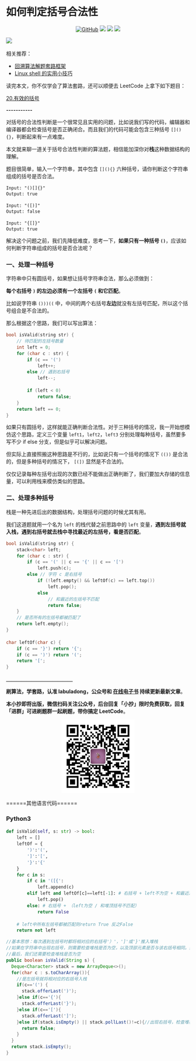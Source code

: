 # 如何判定括号合法性


<p align='center'>
<a href="https://github.com/labuladong/fucking-algorithm" target="view_window"><img alt="GitHub" src="https://img.shields.io/github/stars/labuladong/fucking-algorithm?label=Stars&style=flat-square&logo=GitHub"></a>
<a href="https://www.zhihu.com/people/labuladong"><img src="https://img.shields.io/badge/%E7%9F%A5%E4%B9%8E-@labuladong-000000.svg?style=flat-square&logo=Zhihu"></a>
<a href="https://i.loli.net/2020/10/10/MhRTyUKfXZOlQYN.jpg"><img src="https://img.shields.io/badge/公众号-@labuladong-000000.svg?style=flat-square&logo=WeChat"></a>
<a href="https://space.bilibili.com/14089380"><img src="https://img.shields.io/badge/B站-@labuladong-000000.svg?style=flat-square&logo=Bilibili"></a>
</p>

![](../pictures/souyisou.png)

相关推荐：
  * [回溯算法解题套路框架](https://labuladong.gitbook.io/algo/)
  * [Linux shell 的实用小技巧](https://labuladong.gitbook.io/algo/)

读完本文，你不仅学会了算法套路，还可以顺便去 LeetCode 上拿下如下题目：

[20.有效的括号](https://leetcode-cn.com/problems/valid-parentheses)

**-----------**

对括号的合法性判断是一个很常见且实用的问题，比如说我们写的代码，编辑器和编译器都会检查括号是否正确闭合。而且我们的代码可能会包含三种括号 `[](){}`，判断起来有一点难度。

本文就来聊一道关于括号合法性判断的算法题，相信能加深你对**栈**这种数据结构的理解。

题目很简单，输入一个字符串，其中包含 `[](){}` 六种括号，请你判断这个字符串组成的括号是否合法。

```
Input: "()[]{}"
Output: true

Input: "([)]"
Output: false

Input: "{[]}"
Output: true
```

解决这个问题之前，我们先降低难度，思考一下，**如果只有一种括号 `()`**，应该如何判断字符串组成的括号是否合法呢？

### 一、处理一种括号

字符串中只有圆括号，如果想让括号字符串合法，那么必须做到：

**每个右括号 `)` 的左边必须有一个左括号 `(` 和它匹配**。

比如说字符串 `()))((` 中，中间的两个右括号**左边**就没有左括号匹配，所以这个括号组合是不合法的。

那么根据这个思路，我们可以写出算法：

```cpp
bool isValid(string str) {
    // 待匹配的左括号数量
    int left = 0;
    for (char c : str) {
        if (c == '(')
            left++;
        else // 遇到右括号
            left--;

        if (left < 0)
            return false;
    }
    return left == 0;
}
```

如果只有圆括号，这样就能正确判断合法性。对于三种括号的情况，我一开始想模仿这个思路，定义三个变量 `left1`，`left2`，`left3` 分别处理每种括号，虽然要多写不少 if else 分支，但是似乎可以解决问题。

但实际上直接照搬这种思路是不行的，比如说只有一个括号的情况下 `(())` 是合法的，但是多种括号的情况下， `[(])` 显然是不合法的。

仅仅记录每种左括号出现的次数已经不能做出正确判断了，我们要加大存储的信息量，可以利用栈来模仿类似的思路。

### 二、处理多种括号

栈是一种先进后出的数据结构，处理括号问题的时候尤其有用。

我们这道题就用一个名为 `left` 的栈代替之前思路中的 `left` 变量，**遇到左括号就入栈，遇到右括号就去栈中寻找最近的左括号，看是否匹配**。

```cpp
bool isValid(string str) {
    stack<char> left;
    for (char c : str) {
        if (c == '(' || c == '{' || c == '[')
            left.push(c);
        else // 字符 c 是右括号
            if (!left.empty() && leftOf(c) == left.top())
                left.pop();
            else
                // 和最近的左括号不匹配
                return false;
    }
    // 是否所有的左括号都被匹配了
    return left.empty();
}

char leftOf(char c) {
    if (c == '}') return '{';
    if (c == ')') return '(';
    return '[';
}
```

**＿＿＿＿＿＿＿＿＿＿＿＿＿**

**刷算法，学套路，认准 labuladong，公众号和 [在线电子书](https://labuladong.gitbook.io/algo/) 持续更新最新文章**。

**本小抄即将出版，微信扫码关注公众号，后台回复「小抄」限时免费获取，回复「进群」可进刷题群一起刷题，带你搞定 LeetCode**。

<p align='center'>
<img src="../pictures/qrcode.jpg" width=200 >
</p>

======其他语言代码======

### Python3
```python
def isValid(self, s: str) -> bool:
    left = []
    leftOf = {
        ')':'(',
        ']':'[',
        '}':'{'
    }
    for c in s:
        if c in '([{':
            left.append(c)
        elif left and leftOf[c]==left[-1]: # 右括号 + left不为空 + 和最近左括号能匹配
            left.pop()
        else: # 右括号 + （left为空 / 和堆顶括号不匹配）
            return False
        
    # left中所有左括号都被匹配则return True 反之False
    return not left
```


```java
//基本思想：每次遇到左括号时都将相对应的右括号'）'，']'或'}'推入堆栈
//如果在字符串中出现右括号，则需要检查堆栈是否为空，以及顶部元素是否与该右括号相同。如果不是，则该字符串无效。
//最后，我们还需要检查堆栈是否为空
public boolean isValid(String s) {
  Deque<Character> stack = new ArrayDeque<>();
  for(char c : s.toCharArray()){
    //是左括号就将相对应的右括号入栈
    if(c=='(') {
      stack.offerLast(')');
    }else if(c=='{'){
      stack.offerLast('}');
    }else if(c=='['){
      stack.offerLast(']');   
    }else if(stack.isEmpty() || stack.pollLast()!=c){//出现右括号，检查堆栈是否为空，以及顶部元素是否与该右括号相同
      return false;
    }
  }
  return stack.isEmpty();
}

```


